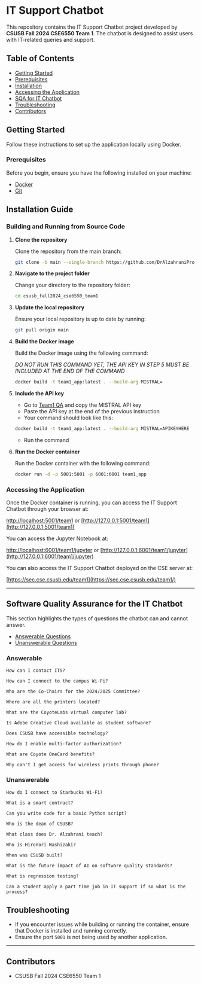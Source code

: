 # IT Support Chatbot

This repository contains the IT Support Chatbot project developed by **CSUSB Fall 2024 CSE6550 Team 1**. The chatbot is designed to assist users with IT-related queries and support.

## Table of Contents

- [Getting Started](#getting-started)
- [Prerequisites](#prerequisites)
- [Installation](#installation)
- [Accessing the Application](#accessing-the-application)
- [SQA for IT Chatbot](#software-quality-assurance-for-the-it-chatbot)
- [Troubleshooting](#troubleshooting)
- [Contributors](#contributors)

## Getting Started

Follow these instructions to set up the application locally using Docker.

### Prerequisites

Before you begin, ensure you have the following installed on your machine:

- [Docker](https://www.docker.com/get-started)
- [Git](https://git-scm.com/downloads)

## Installation Guide

### Building and Running from Source Code

1. **Clone the repository**

   Clone the repository from the main branch:

   ```bash
   git clone -b main --single-branch https://github.com/DrAlzahraniProjects/csusb_fall2024_cse6550_team1.git
   ```

2. **Navigate to the project folder**

   Change your directory to the repository folder:

   ```bash
   cd csusb_fall2024_cse6550_team1
   ```

3. **Update the local repository**

   Ensure your local repository is up to date by running:

   ```bash
   git pull origin main
   ```
   
4. **Build the Docker image**

   Build the Docker image using the following command:

   *DO NOT RUN THIS COMMAND YET, THE API KEY IN STEP 5 MUST BE INCLUDED AT THE END OF THE COMMAND*

   ```bash
   docker build -t team1_app:latest . --build-arg MISTRAL=
   ```

5. **Include the API key**

   - Go to [Team1 QA](https://csusb.instructure.com/courses/43192/discussion_topics/419701) and copy the MISTRAL API key
   - Paste the API key at the end of the previous instruction
   - Your command should look like this:
   ```bash
   docker build -t team1_app:latest . --build-arg MISTRAL=APIKEYHERE
   ```
   - Run the command

6. **Run the Docker container**

   Run the Docker container with the following command:

   ```bash
   docker run -d -p 5001:5001 -p 6001:6001 team1_app
   ```

### Accessing the Application

Once the Docker container is running, you can access the IT Support Chatbot through your browser at:

[http://localhost:5001/team1](http://localhost:5001/team1) or [http://127.0.0.1:5001/team1](http://127.0.0.1:5001/team1)

You can access the Jupyter Notebook at:

[http://localhost:6001/team1/jupyter](http://localhost:6001/team1/jupyter) or [http://127.0.0.1:6001/team1/jupyter](http://127.0.0.1:6001/team1/jupyter)

You can also access the IT Support Chatbot deployed on the CSE server at:

[https://sec.cse.csusb.edu/team1](https://sec.cse.csusb.edu/team1/)

---

## Software Quality Assurance for the IT Chatbot

This section highlights the types of questions the chatbot can and cannot answer.

- [Answerable Questions](#answerable)
- [Unanswerable Questions](#unanswerable)


### Answerable
```plaintext
How can I contact ITS? 
```
```plaintext
How can I connect to the campus Wi-Fi?
```
```plaintext
Who are the Co-Chairs for the 2024/2025 Committee?
```
```plaintext
Where are all the printers located?
```
```plaintext
What are the CoyoteLabs virtual computer lab?
```
```plaintext
Is Adobe Creative Cloud available as student software?
```
```plaintext
Does CSUSB have accessible technology?
```
```plaintext
How do I enable multi-factor authorization?
```
```plaintext
What are Coyote OneCard benefits?
```
```plaintext
Why can't I get access for wireless prints through phone?
```

### Unanswerable
```plaintext
How do I connect to Starbucks Wi-Fi? 
```
```plaintext
What is a smart contract?
```
```plaintext
Can you write code for a basic Python script?
```
```plaintext
Who is the dean of CSUSB?
```
```plaintext
What class does Dr. Alzahrani teach?
```
```plaintext
Who is Hironori Washizaki?
```
```plaintext
When was CSUSB built?
```
```plaintext
What is the future impact of AI on software quality standards?
```
```plaintext
What is regression testing?
```
```plaintext
Can a student apply a part time job in IT support if so what is the process?
```

## Troubleshooting

- If you encounter issues while building or running the container, ensure that Docker is installed and running correctly.
- Ensure the port `5001` is not being used by another application.

---

## Contributors

- CSUSB Fall 2024 CSE6550 Team 1

